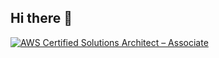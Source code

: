 ## Hi there 👋

<!--
**gobo-cello/gobo-cello** is a ✨ _special_ ✨ repository because its `README.md` (this file) appears on your GitHub profile.

Here are some ideas to get you started:

- 🔭 I’m currently working on ...
- 🌱 I’m currently learning ...
- 👯 I’m looking to collaborate on ...
- 🤔 I’m looking for help with ...
- 💬 Ask me about ...
- 📫 How to reach me: ...
- 😄 Pronouns: ...
- ⚡ Fun fact: ...
-->

[![AWS Certified Solutions Architect – Associate](https://images.credly.com/size/340x340/images/00634f82-b07f-4bbd-a6bb-53de397fc3a6/image.png)](https://www.credly.com/badges/12ae643c-e45b-4cee-8899-e3778e825ba8/public_url)
